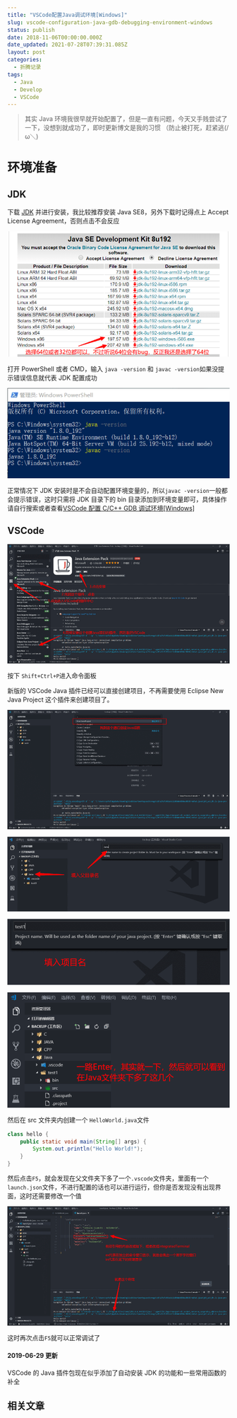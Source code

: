 ```yaml
---
title: "VSCode配置Java调试环境[Windows]"
slug: vscode-configuration-java-gdb-debugging-environment-windows
status: publish
date: 2018-11-06T00:00:00.000Z
date_updated: 2021-07-28T07:39:31.085Z
layout: post
categories:
  - 折腾记录
tags:
  - Java
  - Develop
  - VSCode
---
```


> 其实 Java 环境我很早就开始配置了，但是一直有问题，今天又手贱尝试了一下，没想到就成功了，即时更新博文是我的习惯 （防止被打死，赶紧逃(/ω＼)

# 环境准备

## JDK

下载 [JDK](https://www.oracle.com/technetwork/java/javase/downloads/jdk8-downloads-2133151.html) 并进行安装，我比较推荐安装 Java SE8，另外下载时记得点上 Accept License Agreement，否则点击不会反应

![](b1e9e690-b4f0-44ee-9918-f52dad7a208e.jpg)

打开 PowerShell 或者 CMD，输入 `java -version` 和 `javac -version`如果没提示错误信息就代表 JDK 配置成功

![](92bcd898-9b75-40f5-856e-79f7e30ddf3f.jpg)

正常情况下 JDK 安装时是不会自动配置环境变量的，所以`javac -version`一般都会提示错误，这时只需将 JDK 目录下的 bin 目录添加到环境变量即可，具体操作请自行搜索或者查看[VSCode 配置 C/C++ GDB 调试环境\[Windows\]](https://blog.ixk.me/vscode-configuration-Cpp-gdb-debugging-environment-windows.html)

## VSCode

![](521f4874-80e1-4009-9efc-6bdedd7452df.jpg)

按下 `Shift+Ctrl+P`进入命令面板

新版的 VSCode Java 插件已经可以直接创建项目，不再需要使用 Eclipse New Java Project 这个插件来创建项目了。

![](febe0858-9bf5-4cc8-9d2c-8b587fca730d.jpg)

![](479b760b-11ca-4a56-91ae-f97f12d626c4.jpg)

![](6ebe988f-1810-4181-9743-18453c8ec918.jpg)

![](445ef0a6-e90b-4edb-bfbe-e5a66fedaa7c.jpg)

然后在 src 文件夹内创建一个 `HelloWorld.java`文件

```java
class hello {
    public static void main(String[] args) {
        System.out.println("Hello World!");
    }
}
```

然后点击`F5`，就会发现在父文件夹下多了一个`.vscode`文件夹，里面有一个`launch.json`文件，不进行配置的话也可以进行运行，但你是否发现没有出现界面，这时还需要修改一个值

![](7cf49f9e-4741-4879-a259-a1a7413265eb.jpg)

这时再次点击`F5`就可以正常调试了

#### 2019-06-29 更新

VSCode 的 Java 插件包现在似乎添加了自动安装 JDK 的功能和一些常用函数的补全

## 相关文章
